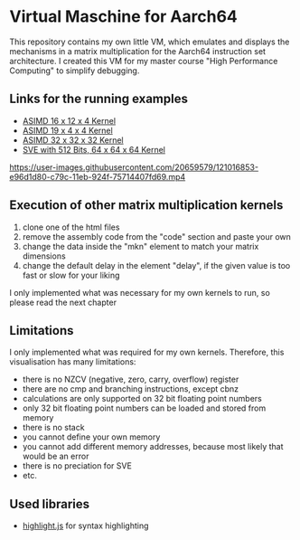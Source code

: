 
# Virtual Maschine for Aarch64

This repository contains my own little VM, which emulates and displays the mechanisms in a matrix multiplication for the Aarch64 instruction set architecture. I created this VM for my master course "High Performance Computing" to simplify debugging.

## Links for the running examples

- [ASIMD 16 x 12 x 4 Kernel](https://phychi.com/asm/aarch64/16x12x4.html)
- [ASIMD 19 x 4 x 4 Kernel](https://phychi.com/asm/aarch64/19x4x4.html)
- [ASIMD 32 x 32 x 32 Kernel](https://phychi.com/asm/aarch64/32x32x32.html)
- [SVE with 512 Bits, 64 x 64 x 64 Kernel](https://phychi.com/asm/aarch64/64x64x64.html)

https://user-images.githubusercontent.com/20659579/121016853-e96d1d80-c79c-11eb-924f-75714407fd69.mp4

## Execution of other matrix multiplication kernels

1. clone one of the html files
2. remove the assembly code from the "code" section and paste your own
3. change the data inside the "mkn" element to match your matrix dimensions
4. change the default delay in the element "delay", if the given value is too fast or slow for your liking

I only implemented what was necessary for my own kernels to run, so please read the next chapter

## Limitations

I only implemented what was required for my own kernels. Therefore, this visualisation has many limitations:
- there is no NZCV (negative, zero, carry, overflow) register
- there are no cmp and branching instructions, except cbnz
- calculations are only supported on 32 bit floating point numbers
- only 32 bit floating point numbers can be loaded and stored from memory
- there is no stack
- you cannot define your own memory
- you cannot add different memory addresses, because most likely that would be an error
- there is no preciation for SVE
- etc.

## Used libraries

- [highlight.js](https://highlightjs.org/) for syntax highlighting
